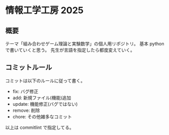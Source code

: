 # 情報工学工房 2025

## 概要

テーマ「組み合わせゲーム理論と実験数学」の個人用リポジトリ。
基本 python で書いていくと思う。
先生が言語を指定したら都度変えていく。

## コミットルール

コミットは以下のルールに従って書く。

- fix: バグ修正
- add: 新規ファイル(機能)追加
- update: 機能修正(バグではない)
- remove: 削除
- chore: その他雑多なコミット

以上は commitlint で指定してる。
